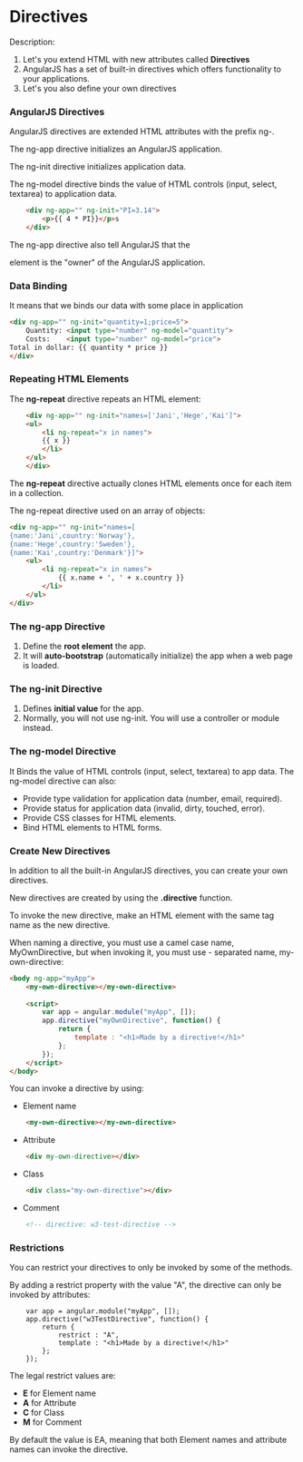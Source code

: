 # Directives
Description:
1. Let's you extend HTML with new attributes called **Directives**
2. AngularJS has a set of built-in directives which offers functionality to your applications.
3. Let's you also define your own directives

### AngularJS Directives
AngularJS directives are extended HTML attributes with the prefix ng-.

The ng-app directive initializes an AngularJS application.

The ng-init directive initializes application data.

The ng-model directive binds the value of HTML controls (input, select, textarea) to application data.

```HTML
    <div ng-app="" ng-init="PI=3.14">
        <p>{{ 4 * PI}}</p>s
    </div>
```

The ng-app directive also tell AngularJS that the <div> element is the "owner" of the AngularJS application.

### Data Binding
It means that we binds our data with some place in application

```HTML
<div ng-app="" ng-init="quantity=1;price=5">
    Quantity: <input type="number" ng-model="quantity">
    Costs:    <input type="number" ng-model="price">
Total in dollar: {{ quantity * price }}
</div>
```

### Repeating HTML Elements
The **ng-repeat** directive repeats an HTML element:
```HTML
    <div ng-app="" ng-init="names=['Jani','Hege','Kai']">
    <ul>
        <li ng-repeat="x in names">
        {{ x }}
        </li>
    </ul>
    </div>
```
The **ng-repeat** directive actually clones HTML elements once for each item in a collection.

The ng-repeat directive used on an array of objects:
```HTML
<div ng-app="" ng-init="names=[
{name:'Jani',country:'Norway'},
{name:'Hege',country:'Sweden'},
{name:'Kai',country:'Denmark'}]">
    <ul>
        <li ng-repeat="x in names">
            {{ x.name + ', ' + x.country }}
        </li>
    </ul>
</div>
```

### The ng-app Directive
1. Define the **root element** the app.
2. It will **auto-bootstrap** (automatically initialize) the app when a web page is loaded.

### The ng-init Directive
1. Defines **initial value** for the app.
2. Normally, you will not use ng-init. You will use a controller or module instead.

### The ng-model Directive
It Binds the value of HTML controls (input, select, textarea) to app data.
The ng-model directive can also:
* Provide type validation for application data (number, email, required).
* Provide status for application data (invalid, dirty, touched, error).
* Provide CSS classes for HTML elements.
* Bind HTML elements to HTML forms.

### Create New Directives
In addition to all the built-in AngularJS directives, you can create your own directives.

New directives are created by using the **.directive** function.

To invoke the new directive, make an HTML element with the same tag name as the new directive.

When naming a directive, you must use a camel case name, MyOwnDirective, but when invoking it, you must use - separated name, my-own-directive:

```HTML
<body ng-app="myApp">
    <my-own-directive></my-own-directive>
        
    <script>
        var app = angular.module("myApp", []);
        app.directive("myOwnDirective", function() {
            return {
                template : "<h1>Made by a directive!</h1>"
            };
        });
    </script>
</body>
```

You can invoke a directive by using:
* Element name
```HTML
    <my-own-directive></my-own-directive>
```
* Attribute
```HTML
    <div my-own-directive></div>
```
* Class
```HTML
    <div class="my-own-directive"></div>
```
* Comment
```HTML
    <!-- directive: w3-test-directive -->
```

### Restrictions
You can restrict your directives to only be invoked by some of the methods.

By adding a restrict property with the value "A", the directive can only be invoked by attributes:
```JS
    var app = angular.module("myApp", []);
    app.directive("w3TestDirective", function() {
        return {
            restrict : "A",
            template : "<h1>Made by a directive!</h1>"
        };
    });
```

The legal restrict values are:
* **E** for Element name
* **A** for Attribute
* **C** for Class
* **M** for Comment

By default the value is EA, meaning that both Element names and attribute names can invoke the directive.